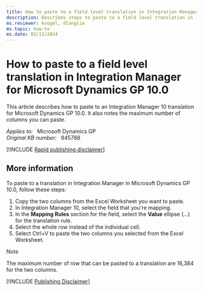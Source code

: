 ```yaml
---
title: How to paste to a field level translation in Integration Manager for Microsoft Dynamics GP 10.0
description: Describes steps to paste to a field level translation in Integration Manager for Microsoft Dynamics GP 10.0.
ms.reviewer: kvogel, dlanglie
ms.topic: how-to
ms.date: 03/13/2024
---
```

# How to paste to a field level translation in Integration Manager for Microsoft Dynamics GP 10.0

This article describes how to paste to an Integration Manager 10 translation for Microsoft Dynamics GP 10.0. It also notes the maximum number of columns you can paste.

_Applies to:_ &nbsp; Microsoft Dynamics GP  
_Original KB number:_ &nbsp; 945788

[!INCLUDE [Rapid publishing disclaimer](../../includes/rapid-publishing-disclaimer.md)]

## More information

To paste to a translation in Integration Manager in Microsoft Dynamics GP 10.0, follow these steps:

1. Copy the two columns from the Excel Worksheet you want to paste.
1. In Integration Manager 10, select the field that you're mapping.
1. In the **Mapping Rules** section for the field, select the **Value** ellipse (...) for the translation rule.
1. Select the whole row instead of the individual cell.
1. Select Ctrl+V to paste the two columns you selected from the Excel Worksheet.

> [!NOTE]
> The maximum number of row that can be pasted to a translation are 16,384 for the two columns.

[!INCLUDE [Publishing Disclaimer](../../includes/publishing-disclaimer.md)]
